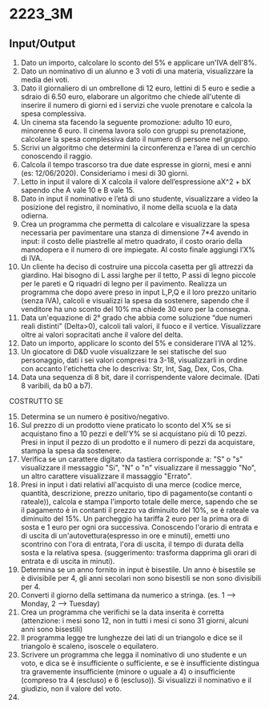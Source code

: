 # 2223_3M

## Input/Output

1. Dato un importo, calcolare lo sconto del 5% e applicare un'IVA dell'8%.
2. Dato un nominativo di un alunno e 3 voti di una materia, visualizzare la media dei voti.
3. Dato il giornaliero di un ombrellone di 12 euro, lettini di 5 euro e sedie a sdraio di 6.50 euro, elaborare un algoritmo che chiede all'utente di inserire il numero di giorni ed i servizi che vuole prenotare e calcola la spesa complessiva.
4. Un cinema sta facendo la seguente promozione: adulto 10 euro, minorenne 6 euro. Il cinema lavora solo con gruppi su prenotazione, calcolare la spesa complessiva dato il numero di persone nel gruppo.
5. Scrivi un algoritmo che determini la circonferenza e l’area di un  cerchio conoscendo il raggio.
6. Calcola il tempo trascorso tra due date espresse in giorni, mesi e anni (es: 12/06/2020). Consideriamo i mesi di 30 giorni.
7. Letto in input il valore di X calcola il valore dell’espressione aX^2 + bX sapendo che A vale 10 e B vale 15.
8. Dato in input il nominativo e l’età di uno studente, visualizzare a video la posizione del registro, il nominativo, il nome della scuola e la data odierna.
9. Crea un programma che permetta di calcolare e visualizzare la spesa necessaria per pavimentare una stanza di dimensione 7*4 avendo in input: il costo delle piastrelle al metro quadrato, il costo orario della manodopera e il numero di ore impiegate. Al costo finale aggiungi l’X% di IVA.
10. Un cliente ha deciso di costruire una piccola casetta per gli attrezzi da giardino. Hai bisogno di L assi larghe per il tetto, P assi di legno piccole per le pareti e Q riquadri di legno per il pavimento. Realizza un programma che dopo avere preso in input L,P,Q e il loro prezzo unitario (senza IVA), calcoli e visualizzi la spesa da sostenere, sapendo che il venditore ha uno sconto del 10% ma chiede 30 euro per la consegna.
11. Data un'equazione di 2° grado che abbia come soluzione “due numeri reali distinti” (Delta>0), calcoli tali valori, il fuoco e il vertice. Visualizzare oltre ai valori sopracitati anche il valore del delta.
12. Dato un importo, applicare lo sconto del 5% e considerare l'IVA al 12%.
13. Un giocatore di D&D vuole visualizzare le sei statische del suo personaggio, dati i sei valori compresi tra 3-18, visualizzarli in ordine con accanto l'etichetta che lo descriva: Str, Int, Sag, Dex, Cos, Cha.
14. Data una sequenza di 8 bit, dare il corrispendente valore decimale. (Dati 8 varibili, da b0 a b7).

COSTRUTTO SE

15. Determina se un numero è positivo/negativo.
16. Sul prezzo di un prodotto viene praticato lo sconto del X% se si acquistano fino a 10 pezzi e dell'Y% se si acquistano più di 10 pezzi. Presi in input il pezzo di un prodotto e il numero di pezzi da acquistare, stampa la spesa da sostenere.
17. Verifica se un carattere digitato da tastiera corrisponde a: "S" o "s" visualizzare il messaggio "Si", "N" o "n" visualizzare il messaggio "No", un altro carattere visualizzare il massaggio "Errato".
18. Presi in input i dati relativi all'acquisto di una merce (codice merce, quantità, descrizione, prezzo unitario, tipo di pagamento(se contanti o rateale)), calcola e stampa l'importo totale delle merce, sapendo che se il pagamento è in contanti il prezzo va diminuito del 10%, se è rateale va diminuito del 15%.
Un parcheggio ha tariffa 2 euro per la prima ora di sosta e 1 euro per ogni ora successiva. Conoscendo l'orario di entrata e di uscita di un'autovettura(espresso in ore e minuti), emetti uno scontrino con l'ora di entrata, l'ora di uscita, il tempo di durata della sosta e la relativa spesa. (suggerimento: trasforma dapprima gli orari di entrata e di uscita in minuti). 
19. Determina se un anno fornito in input è bisestile. Un anno è bisestile se è divisibile per 4, gli anni secolari non sono bisestili se non sono divisibili per 4.
20. Converti il giorno della settimana da numerico a stringa. (es. 1 --> Monday, 2 --> Tuesday) 
21. Crea un programma che verifichi se la data inserita è corretta (attenzione: i mesi sono 12, non in tutti i mesi ci sono 31 giorni, alcuni anni sono bisestili)
22. Il programma legge tre lunghezze dei lati di un triangolo e dice se il triangolo è scaleno, isoscele o equilatero. 
23. Scrivere un programma che legga il nominativo di uno studente e un voto, e dica se è insufficiente o sufficiente, e se è insufficiente distingua tra gravemente insufficiente (minore o uguale a 4) o insufficiente (compreso tra 4 (escluso) e 6 (escluso)). Si visualizzi il nominativo e il giudizio, non il valore del voto.
24. 
